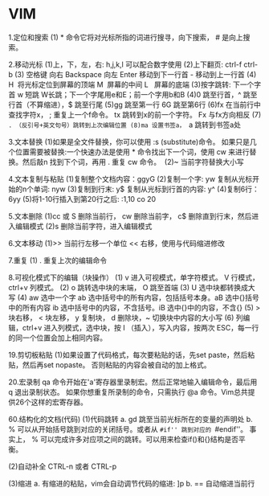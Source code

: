 # VIM

1.定位和搜索
(1) * 命令它将对光标所指的词进行搜寻，向下搜索， # 是向上搜索。

2.移动光标
(1)上，下，左，右: h,j,k,l  可以配合数字使用
(2)上下翻页: ctrl-f ctrl-b
(3) 空格键  向右 Backspace 向左
Enter 移动到下一行首 - 移动到上一行首
(4) H  将光标定位到屏幕的顶端 M  屏幕的中间 L   屏幕的底端
(3)按字跳转: 下一个字首 w 短跳  W长跳；下一个字尾用e和E；前一个字用b和B
(4)0 跳至行首，^ 跳至行首（不算缩进），$ 跳至行尾
(5)gg 跳至第一行 6G 跳至第6行 
(6)fx 在当前行中查找字符x， ; 重复上一个f命令。 tx 跳转到x的前一个字符。
   Fx 与fx方向相反
(7) `. （反引号+英文句号）跳转到上次编辑位置
(8)ma 设置书签a， `a 跳转到书签a处

3.文本替换
(1)如果是全文件替换，你可以使用 :s (substitute)命令。
如果只是几个位置需要被替换:一个快速办法是使用 * 命令找出下一个词，使用 cw 来进行替换。然后敲n 找到下个词，再用 . 重复 cw 命令。 
(2)~ 当前字符替换大小写

4.文本复制与粘贴
(1)复制整个文档内容：ggyG
(2)复制一个字: yw  复制从光标开始的n个单词: nyw
(3)复制到行末: y$  复制从光标到行首的内容: y^
(4)复制6行：6yy
(5)将1-10行插入到第20行之后:  :1,10 co 20

5.文本删除
(1)cc 或 S 删除当前行， cw 删除当前字， c$ 删除直到行末，然后进入编辑模式
(2)s 删除当前字符，进入编辑模式

6.文本移动
(1)>> 当前行左移一个单位 << 右移，使用与代码缩进修改

7.重复
(1) . 重复上次的编辑命令

8.可视化模式下的编辑（块操作）
(1) v 进入可视模式，单字符模式。 V 行模式， ctrl+v 列模式。
(2) o 跳转选中块的末端， O 跳至首端
(3) U 选中块都转换成大写
(4) aw 选中一个字
ab 选中括号中的所有内容，包括括号本身。aB 选中{}括号中的所有内容
ib 选中括号中的内容，不含括号。iB 选中{}中的内容，不含{}
(5) > 块右移， < 块左移， y 复制块， d 删除块，~ 切换块中内容的大小写
(6) 列编辑，ctrl+v 进入列模式，选中块，按 I （插入），写入内容，按两次 ESC，每一行的同一个位置会加上相同内容。 

19.剪切板粘贴
(1)如果设置了代码格式，每次要粘贴的话，先set paste，然后粘贴，然后再set nopaste。
否则粘贴的内容会被自动的加上格式。

20.宏录制
qa 命令开始在'a'寄存器里录制宏。然后正常地输入编辑命令，最后用 q 退出录制状态。
如果你想重复所录制的命令，只需执行 @a 命令。Vim总共提供26个这样的宏寄存器。 

60.结构化的文档(代码)
(1)代码跳转
a. gd 跳至当前光标所在的变量的声明处
b. % 可以从开始括号跳到对应的关闭括号。或者从 ``#if'' 跳到对应的 ``#endif''。
   事实上， % 可以完成许多对应项之间的跳转。可以用来检查if()和{}结构是否平衡。 

(2)自动补全
CTRL-n 或者 CTRL-p

(3)缩进
a. 有缩进的粘贴，vim会自动调节代码的缩进: ]p 
b. == 自动缩进当前行